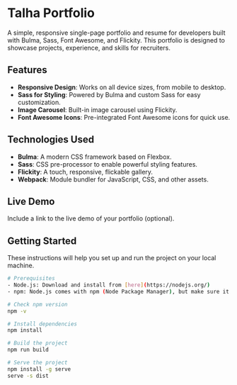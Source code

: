 # Talha Portfolio

A simple, responsive single-page portfolio and resume for developers built with Bulma, Sass, Font Awesome, and Flickity. This portfolio is designed to showcase projects, experience, and skills for recruiters.

## Features

- **Responsive Design**: Works on all device sizes, from mobile to desktop.
- **Sass for Styling**: Powered by Bulma and custom Sass for easy customization.
- **Image Carousel**: Built-in image carousel using Flickity.
- **Font Awesome Icons**: Pre-integrated Font Awesome icons for quick use.

## Technologies Used

- **Bulma**: A modern CSS framework based on Flexbox.
- **Sass**: CSS pre-processor to enable powerful styling features.
- **Flickity**: A touch, responsive, flickable gallery.
- **Webpack**: Module bundler for JavaScript, CSS, and other assets.

## Live Demo

Include a link to the live demo of your portfolio (optional).

## Getting Started

These instructions will help you set up and run the project on your local machine.

```bash
# Prerequisites
- Node.js: Download and install from [here](https://nodejs.org/)
- npm: Node.js comes with npm (Node Package Manager), but make sure it is installed

# Check npm version
npm -v

# Install dependencies
npm install

# Build the project
npm run build

# Serve the project
npm install -g serve
serve -s dist
